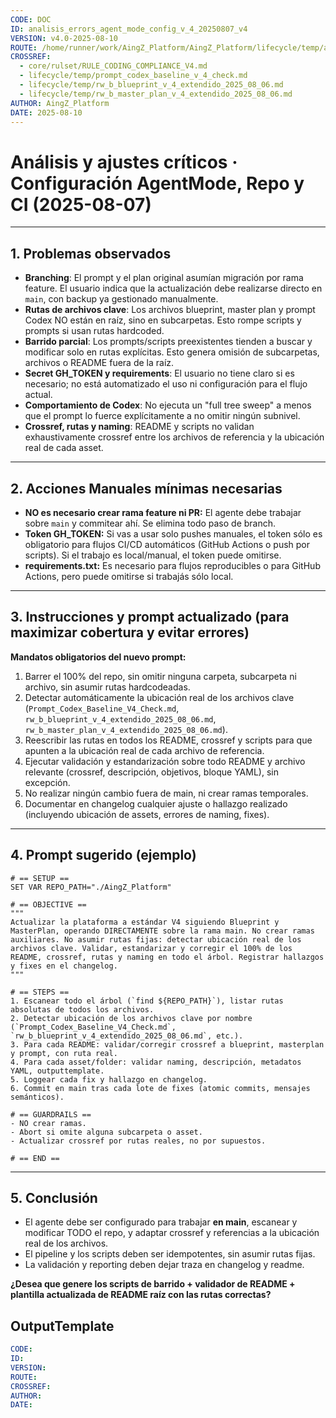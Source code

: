 ```yaml
---
CODE: DOC
ID: analisis_errors_agent_mode_config_v_4_20250807_v4
VERSION: v4.0-2025-08-10
ROUTE: /home/runner/work/AingZ_Platform/AingZ_Platform/lifecycle/temp/analisis_errors_agent_mode_config_v_4_20250807.md
CROSSREF:
  - core/rulset/RULE_CODING_COMPLIANCE_V4.md
  - lifecycle/temp/prompt_codex_baseline_v_4_check.md
  - lifecycle/temp/rw_b_blueprint_v_4_extendido_2025_08_06.md
  - lifecycle/temp/rw_b_master_plan_v_4_extendido_2025_08_06.md
AUTHOR: AingZ_Platform
DATE: 2025-08-10
---
```

# Análisis y ajustes críticos · Configuración AgentMode, Repo y CI (2025-08-07)

---

## 1. Problemas observados

- **Branching**: El prompt y el plan original asumían migración por rama feature. El usuario indica que la actualización debe realizarse directo en `main`, con backup ya gestionado manualmente.
- **Rutas de archivos clave**: Los archivos blueprint, master plan y prompt Codex NO están en raíz, sino en subcarpetas. Esto rompe scripts y prompts si usan rutas hardcoded.
- **Barrido parcial**: Los prompts/scripts preexistentes tienden a buscar y modificar solo en rutas explícitas. Esto genera omisión de subcarpetas, archivos o README fuera de la raíz.
- **Secret GH\_TOKEN y requirements**: El usuario no tiene claro si es necesario; no está automatizado el uso ni configuración para el flujo actual.
- **Comportamiento de Codex**: No ejecuta un "full tree sweep" a menos que el prompt lo fuerce explícitamente a no omitir ningún subnivel.
- **Crossref, rutas y naming**: README y scripts no validan exhaustivamente crossref entre los archivos de referencia y la ubicación real de cada asset.

---

## 2. Acciones Manuales mínimas necesarias

- **NO es necesario crear rama feature ni PR:** El agente debe trabajar sobre `main` y commitear ahí. Se elimina todo paso de branch.
- **Token GH\_TOKEN:** Si vas a usar solo pushes manuales, el token sólo es obligatorio para flujos CI/CD automáticos (GitHub Actions o push por scripts). Si el trabajo es local/manual, el token puede omitirse.
- **requirements.txt:** Es necesario para flujos reproducibles o para GitHub Actions, pero puede omitirse si trabajás sólo local.

---

## 3. Instrucciones y prompt actualizado (para maximizar cobertura y evitar errores)

**Mandatos obligatorios del nuevo prompt:**

1. Barrer el 100% del repo, sin omitir ninguna carpeta, subcarpeta ni archivo, sin asumir rutas hardcodeadas.
2. Detectar automáticamente la ubicación real de los archivos clave (`Prompt_Codex_Baseline_V4_Check.md`, `rw_b_blueprint_v_4_extendido_2025_08_06.md`, `rw_b_master_plan_v_4_extendido_2025_08_06.md`).
3. Reescribir las rutas en todos los README, crossref y scripts para que apunten a la ubicación real de cada archivo de referencia.
4. Ejecutar validación y estandarización sobre todo README y archivo relevante (crossref, descripción, objetivos, bloque YAML), sin excepción.
5. No realizar ningún cambio fuera de main, ni crear ramas temporales.
6. Documentar en changelog cualquier ajuste o hallazgo realizado (incluyendo ubicación de assets, errores de naming, fixes).

---

## 4. Prompt sugerido (ejemplo)

```agent
# == SETUP ==
SET VAR REPO_PATH="./AingZ_Platform"

# == OBJECTIVE ==
"""
Actualizar la plataforma a estándar V4 siguiendo Blueprint y MasterPlan, operando DIRECTAMENTE sobre la rama main. No crear ramas auxiliares. No asumir rutas fijas: detectar ubicación real de los archivos clave. Validar, estandarizar y corregir el 100% de los README, crossref, rutas y naming en todo el árbol. Registrar hallazgos y fixes en el changelog.
"""

# == STEPS ==
1. Escanear todo el árbol (`find ${REPO_PATH}`), listar rutas absolutas de todos los archivos.
2. Detectar ubicación de los archivos clave por nombre (`Prompt_Codex_Baseline_V4_Check.md`, `rw_b_blueprint_v_4_extendido_2025_08_06.md`, etc.).
3. Para cada README: validar/corregir crossref a blueprint, masterplan y prompt, con ruta real.
4. Para cada asset/folder: validar naming, descripción, metadatos YAML, outputtemplate.
5. Loggear cada fix y hallazgo en changelog.
6. Commit en main tras cada lote de fixes (atomic commits, mensajes semánticos).

# == GUARDRAILS ==
- NO crear ramas.
- Abort si omite alguna subcarpeta o asset.
- Actualizar crossref por rutas reales, no por supuestos.

# == END ==
```

---

## 5. Conclusión

- El agente debe ser configurado para trabajar **en main**, escanear y modificar TODO el repo, y adaptar crossref y referencias a la ubicación real de los archivos.
- El pipeline y los scripts deben ser idempotentes, sin asumir rutas fijas.
- La validación y reporting deben dejar traza en changelog y readme.

**¿Desea que genere los scripts de barrido + validador de README + plantilla actualizada de README raíz con las rutas correctas?**

## OutputTemplate
```yaml
CODE:
ID:
VERSION:
ROUTE:
CROSSREF:
AUTHOR:
DATE:
```
